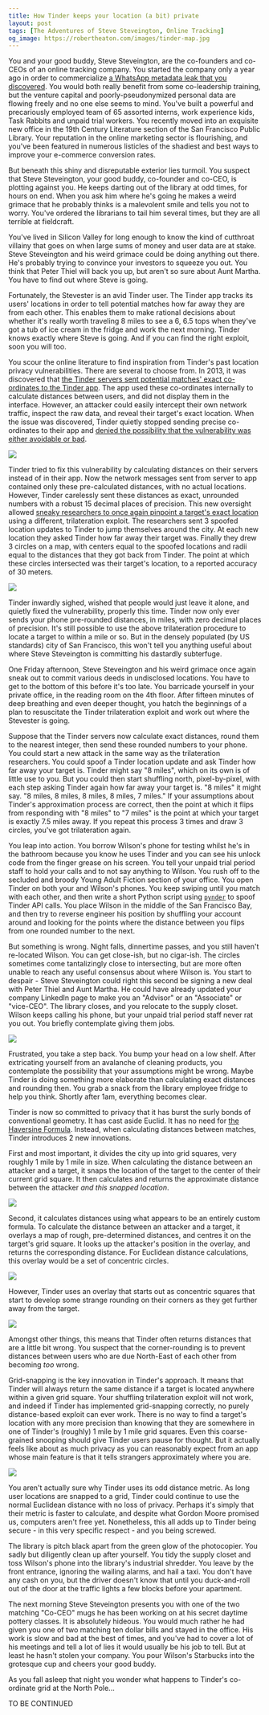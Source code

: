 ```yaml
---
title: How Tinder keeps your location (a bit) private
layout: post
tags: [The Adventures of Steve Steveington, Online Tracking]
og_image: https://robertheaton.com/images/tinder-map.jpg
---
```

You and your good buddy, Steve Steveington, are the co-founders and co-CEOs of an online tracking company. You started the company only a year ago in order to commercialize [a WhatsApp metadata leak that you discovered](/2017/10/09/tracking-friends-and-strangers-using-whatsapp/). You would both really benefit from some co-leadership training, but the venture capital and poorly-pseudonymized personal data are flowing freely and no one else seems to mind. You've built a powerful and precariously employed team of 65 assorted interns, work experience kids, Task Rabbits and unpaid trial workers. You recently moved into an exquisite new office in the 19th Century Literature section of the San Francisco Public Library. Your reputation in the online marketing sector is flourishing, and you've been featured in numerous listicles of the shadiest and best ways to improve your e-commerce conversion rates.

But beneath this shiny and disreputable exterior lies turmoil. You suspect that Steve Steveington, your good buddy, co-founder and co-CEO, is plotting against you. He keeps darting out of the library at odd times, for hours on end. When you ask him where he's going he makes a weird grimace that he probably thinks is a malevolent smile and tells you not to worry. You've ordered the librarians to tail him several times, but they are all terrible at fieldcraft.

You've lived in Silicon Valley for long enough to know the kind of cutthroat villainy that goes on when large sums of money and user data are at stake. Steve Steveington and his weird grimace could be doing anything out there. He's probably trying to convince your investors to squeeze you out. You think that Peter Thiel will back you up, but aren't so sure about Aunt Martha. You have to find out where Steve is going.

Fortunately, the Stevester is an avid Tinder user. The Tinder app tracks its users' locations in order to tell potential matches how far away they are from each other. This enables them to make rational decisions about whether it's really worth traveling 8 miles to see a 6, 6.5 tops when they've got a tub of ice cream in the fridge and work the next morning. Tinder knows exactly where Steve is going. And if you can find the right exploit, soon you will too.

You scour the online literature to find inspiration from Tinder's past location privacy vulnerabilities. There are several to choose from. In 2013, it was discovered that [the Tinder servers sent potential matches' exact co-ordinates to the Tinder app](https://qz.com/106731/tinder-exposed-users-locations/). The app used these co-ordinates internally to calculate distances between users, and did not display them in the interface. However, an attacker could easily intercept their own network traffic, inspect the raw data, and reveal their target's exact location. When the issue was discovered, Tinder quietly stopped sending precise co-ordinates to their app and [denied the possibility that the vulnerability was either avoidable or bad](https://qz.com/106731/tinder-exposed-users-locations/).

<img src="/images/tinder-json.jpg" />

Tinder tried to fix this vulnerability by calculating distances on their servers instead of in their app. Now the network messages sent from server to app contained only these pre-calculated distances, with no actual locations. However, Tinder carelessly sent these distances as exact, unrounded numbers with a robust 15 decimal places of precision. This new oversight allowed [sneaky researchers to once again pinpoint a target's exact location](http://blog.includesecurity.com/2014/02/how-i-was-able-to-track-location-of-any.html) using a different, trilateration exploit. The researchers sent 3 spoofed location updates to Tinder to jump themselves around the city. At each new location they asked Tinder how far away their target was. Finally they drew 3 circles on a map, with centers equal to the spoofed locations and radii equal to the distances that they got back from Tinder. The point at which these circles intersected was their target's location, to a reported accuracy of 30 meters.

<img src="/images/tinder-trilateration.jpg" />

Tinder inwardly sighed, wished that people would just leave it alone, and quietly fixed the vulnerability, properly this time. Tinder now only ever sends your phone pre-rounded distances, in miles, with zero decimal places of precision. It's still possible to use the above trilateration procedure to locate a target to within a mile or so. But in the densely populated (by US standards) city of San Francisco, this won't tell you anything useful about where Steve Steveington is committing his dastardly subterfuge.

One Friday afternoon, Steve Steveington and his weird grimace once again sneak out to commit various deeds in undisclosed locations. You have to get to the bottom of this before it's too late. You barricade yourself in your private office, in the reading room on the 4th floor. After fifteen minutes of deep breathing and even deeper thought, you hatch the beginnings of a plan to resuscitate the Tinder trilateration exploit and work out where the Stevester is going.

Suppose that the Tinder servers now calculate exact distances, round them to the nearest integer, then send these rounded numbers to your phone. You could start a new attack in the same way as the trilateration researchers. You could spoof a Tinder location update and ask Tinder how far away your target is. Tinder might say "8 miles", which on its own is of little use to you. But you could then start shuffling north, pixel-by-pixel, with each step asking Tinder again how far away your target is. "8 miles" it might say. "8 miles, 8 miles, 8 miles, 8 miles, 7 miles." If your assumptions about Tinder's approximation process are correct, then the point at which it flips from responding with "8 miles" to "7 miles" is the point at which your target is exactly 7.5 miles away. If you repeat this process 3 times and draw 3 circles, you've got trilateration again.

You leap into action. You borrow Wilson's phone for testing whilst he's in the bathroom because you know he uses Tinder and you can see his unlock code from the finger grease on his screen. You tell your unpaid trial period staff to hold your calls and to not say anything to Wilson. You rush off to the secluded and broody Young Adult Fiction section of your office. You open Tinder on both your and Wilson's phones. You keep swiping until you match with each other, and then write a short Python script using [`pynder`](https://github.com/charliewolf/pynder) to spoof Tinder API calls. You place Wilson in the middle of the San Francisco Bay, and then try to reverse engineer his position by shuffling your account around and looking for the points where the distance between you flips from one rounded number to the next.

But something is wrong. Night falls, dinnertime passes, and you still haven't re-located Wilson. You can get close-ish, but no cigar-ish. The circles sometimes come tantalizingly close to intersecting, but are more often unable to reach any useful consensus about where Wilson is. You start to despair - Steve Steveington could right this second be signing a new deal with Peter Thiel and Aunt Martha. He could have already updated your company LinkedIn page to make you an "Advisor" or an "Associate" or "vice-CEO". The library closes, and you relocate to the supply closet. Wilson keeps calling his phone, but your unpaid trial period staff never rat you out. You briefly contemplate giving them jobs.

<img src="/images/tinder-trilateration-fail.jpg" />

Frustrated, you take a step back. You bump your head on a low shelf. After extricating yourself from an avalanche of cleaning products, you contemplate the possibility that your assumptions might be wrong. Maybe Tinder is doing something more elaborate than calculating exact distances and rounding then. You grab a snack from the library employee fridge to help you think. Shortly after 1am, everything becomes clear.

Tinder is now so committed to privacy that it has burst the surly bonds of conventional geometry. It has cast aside Euclid. It has no need for [the Haversine Formula](https://en.wikipedia.org/wiki/Haversine_formula). Instead, when calculating distances between matches, Tinder introduces 2 new innovations.

First and most important, it divides the city up into grid squares, very roughly 1 mile by 1 mile in size. When calculating the distance between an attacker and a target, it snaps the location of the target to the center of their current grid square. It then calculates and returns the approximate distance between the attacker *and this snapped location*.

<img src="/images/tinder-grid-snap.jpg" />

Second, it calculates distances using what appears to be an entirely custom formula. To calculate the distance between an attacker and a target, it overlays a map of rough, pre-determined distances, and centres it on the target's grid square. It looks up the attacker's position in the overlay, and returns the corresponding distance. For Euclidean distance calculations, this overlay would be a set of concentric circles.

<img src="/images/tinder-circles.jpg" />

However, Tinder uses an overlay that starts out as concentric squares that start to develop some strange rounding on their corners as they get further away from the target.

<img src="/images/tinder-squares.jpg" />

Amongst other things, this means that Tinder often returns distances that are a little bit wrong. You suspect that the corner-rounding is to prevent distances between users who are due North-East of each other from becoming *too* wrong.

Grid-snapping is the key innovation in Tinder's approach. It means that Tinder will always return the same distance if a target is located anywhere within a given grid square. Your shuffling trilateration exploit will not work, and indeed if Tinder has implemented grid-snapping correctly, no purely distance-based exploit can ever work. There is no way to find a target's location with any more precision than knowing that they are somewhere in one of Tinder's (roughly) 1 mile by 1 mile grid squares. Even this coarse-grained snooping should give Tinder users pause for thought. But it actually feels like about as much privacy as you can reasonably expect from an app whose main feature is that it tells strangers approximately where you are.

<img src="/images/tinder-map.jpg" />

You aren't actually sure why Tinder uses its odd distance metric. As long user locations are snapped to a grid, Tinder could continue to use the normal Euclidean distance with no loss of privacy. Perhaps it's simply that their metric is faster to calculate, and despite what Gordon Moore promised us, computers aren't free yet. Nonetheless, this all adds up to Tinder being secure - in this very specific respect - and you being screwed.

The library is pitch black apart from the green glow of the photocopier. You sadly but diligently clean up after yourself. You tidy the supply closet and toss Wilson's phone into the library's industrial shredder. You leave by the front entrance, ignoring the wailing alarms, and hail a taxi. You don't have any cash on you, but the driver doesn't know that until you duck-and-roll out of the door at the traffic lights a few blocks before your apartment.

The next morning Steve Steveington presents you with one of the two matching "Co-CEO" mugs he has been working on at his secret daytime pottery classes. It is absolutely hideous. You would much rather he had given you one of two matching ten dollar bills and stayed in the office. His work is slow and bad at the best of times, and you've had to cover a lot of his meetings and tell a lot of lies it would usually be his job to tell. But at least he hasn't stolen your company. You pour Wilson's Starbucks into the grotesque cup and cheers your good buddy.

As you fall asleep that night you wonder what happens to Tinder's co-ordinate grid at the North Pole...

TO BE CONTINUED
